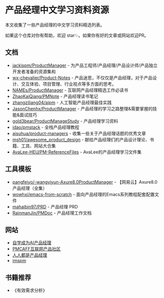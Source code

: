 # 产品经理中文学习资料资源
本文收集了一些产品经理的中文学习资料精选列表。

如果这个仓库对你有帮助，欢迎 star✨。如果你有好的文章或网站欢迎PR。

## 文档

- [jackispm/ProductManager](https://github.com/jackispm/ProductManager) - 为产品工程师/产品经理/产品设计师/产品独立开发者准备的资源集和
- [wx-chevalier/Product-Notes](https://github.com/wx-chevalier/Product-Notes) - 产品迷思，不仅仅是产品经理，对于产品设计、交互体验、项目管理、行业视点等多方面的思考。
- [NAMEs/ProductManager](https://github.com/NAMEs/ProductManager) - 互联网产品经理精选工作必读书
- [ZhaoKaiQiang/PMNote](https://github.com/ZhaoKaiQiang/PMNote) - 产品经理读书笔记
- [zhangziliang04/aipm](https://github.com/zhangziliang04/aipm) - 人工智能产品经理最佳实践
- [JasonChenhx/ProductManager](https://github.com/JasonChenhx/ProductManager) - 产品经理的学习之路整理&需要掌握的技能&面试技巧
- [gold3bear/ProductManageStudy](https://github.com/gold3bear/ProductManageStudy) - 产品经理学习资料
- [idao/pmstack](https://github.com/idao/pmstack) - 全栈产品经理教程
- [aisuhua/product-managers](https://github.com/aisuhua/product-managers) - 收集一些关于产品经理话题的优秀文章
- [msh01/awesome_product_design](https://github.com/msh01/awesome_product_design) - 献给产品经理们的产品设计理论、书籍、工具、网站大合集
- [AvaLee-HEU/PM-ReferenceFiles](https://github.com/AvaLee-HEU/PM-ReferenceFiles) - AvaLee的产品经理学习文件集

## 工具模板

- [pangfeiyo/-wangyiyun-Axure8.0ProductManager](https://github.com/pangfeiyo/-wangyiyun-Axure8.0ProductManager) - 【网易云】Axure8.0产品经理（全集）
- [wowhxj/emacs-from-scratch](https://github.com/wowhxj/emacs-from-scratch) - 面向产品经理的Emacs系列教程配套配置文件
- [mahaibin97/PRD](https://github.com/mahaibin97/PRD) - 产品经理 PRD
- [RainmanJin/PMDoc](https://github.com/RainmanJin/PMDoc) - 产品经理工作文档

## 网站

- [自学成为AI产品经理](https://stevenjokess.github.io/2bPM/)
- [PMCAFF互联网产品社区](https://coffee.pmcaff.com/)
- [人人都是产品经理](https://www.woshipm.com/)
- [imspm](https://www.imspm.com/chanpin.html)

## 书籍推荐

- 《有效需求分析》
